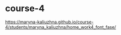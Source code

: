 # course-4
https://maryna-kaliuzhna.github.io/course-4/students/maryna_kaliuzhna/home_work4_font_fase/
